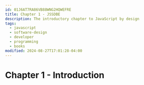 ```yaml
---
id: 01J6AT7RA86VB88WNG2HQWEFRE
title: Chapter 1 - JSSDBE
description: The introductory chapter to JavaScript by design
tags:
  - javascript
  - software-design
  - developer
  - programming
  - books
modified: 2024-08-27T17:01:28-04:00
---
```

# Chapter 1 - Introduction
